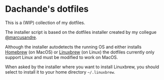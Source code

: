 # Dachande's dotfiles

This is a (WIP) collection of my dotfiles.

The installer script is based on the dotfiles installer created by my collegue [@marcusandre](https://github.com/marcusandre).

Although the installer autodetects the running OS and either installs [Homebrew](https://brew.sh) (on MacOS) or [Linuxbrew](http://linuxbrew.sh) (on Linux) the dotfiles currently only support Linux and must be modified to work on MacOS.

When asked by the installer where you want to install Linuxbrew, you should select to install it to your home directory `~/.linuxbrew`.
